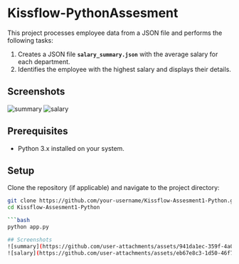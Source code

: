 # Kissflow-PythonAssesment
This project processes employee data from a JSON file and performs the following tasks:

1. Creates a JSON file **`salary_summary.json`** with the average salary for each department.
2. Identifies the employee with the highest salary and displays their details.
## Screenshots
![summary](https://github.com/user-attachments/assets/941da1ec-359f-4a0c-b1d2-50f7de9fca5c)
![salary](https://github.com/user-attachments/assets/eb67e8c3-1d50-46f7-83a8-850dda5f98d5)

## Prerequisites

- Python 3.x installed on your system.

## Setup

Clone the repository (if applicable) and navigate to the project directory:

```bash
git clone https://github.com/your-username/Kissflow-Assesment1-Python.git
cd Kissflow-Assesment1-Python

```bash
python app.py

## Screenshots
![summary](https://github.com/user-attachments/assets/941da1ec-359f-4a0c-b1d2-50f7de9fca5c)
![salary](https://github.com/user-attachments/assets/eb67e8c3-1d50-46f7-83a8-850dda5f98d5)
